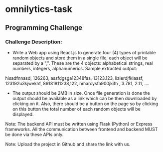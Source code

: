 # omnilytics-task

## Programming Challenge
### Challenge Description:

- Write a Web app using React.js to generate four (4) types of printable random objects and store them in a single file, each object will be separated by a ",".  These are the 4 objects: alphabetical strings, real numbers, integers, alphanumerics.
Sample extracted output:

hisadfnnasd, 126263, assfdgsga12348fas, 13123.123, 
lizierdjfklaasf, 123192u3kjwekhf, 89181811238,122, 
nmarcysfa900jkifh  , 3.781, 2.11, ....

- The output should be 2MB in size. Once file generation is done the output should be available as a link which can be then downloaded by clicking on it. Also, there should be a button on the page so by clicking on this button the total number of each random objects will be displayed.

Note: The backend API must be written using Flask (Python) or Express frameworks. All the communication between frontend and backend MUST be done via these APIs only.

Note: Upload the project in Github and share the link with us.

